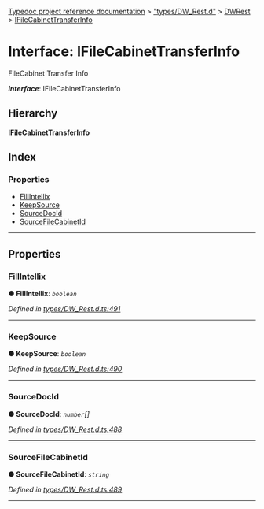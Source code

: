 [Typedoc project reference documentation](../README.md) > ["types/DW_Rest.d"](../modules/_types_dw_rest_d_.md) > [DWRest](../modules/_types_dw_rest_d_.dwrest.md) > [IFileCabinetTransferInfo](../interfaces/_types_dw_rest_d_.dwrest.ifilecabinettransferinfo.md)

# Interface: IFileCabinetTransferInfo

FileCabinet Transfer Info

*__interface__*: IFileCabinetTransferInfo

## Hierarchy

**IFileCabinetTransferInfo**

## Index

### Properties

* [FillIntellix](_types_dw_rest_d_.dwrest.ifilecabinettransferinfo.md#fillintellix)
* [KeepSource](_types_dw_rest_d_.dwrest.ifilecabinettransferinfo.md#keepsource)
* [SourceDocId](_types_dw_rest_d_.dwrest.ifilecabinettransferinfo.md#sourcedocid)
* [SourceFileCabinetId](_types_dw_rest_d_.dwrest.ifilecabinettransferinfo.md#sourcefilecabinetid)

---

## Properties

<a id="fillintellix"></a>

###  FillIntellix

**● FillIntellix**: *`boolean`*

*Defined in [types/DW_Rest.d.ts:491](https://github.com/DocuWare/REST-Sample-TS/blob/22cf36b/src/types/DW_Rest.d.ts#L491)*

___
<a id="keepsource"></a>

###  KeepSource

**● KeepSource**: *`boolean`*

*Defined in [types/DW_Rest.d.ts:490](https://github.com/DocuWare/REST-Sample-TS/blob/22cf36b/src/types/DW_Rest.d.ts#L490)*

___
<a id="sourcedocid"></a>

###  SourceDocId

**● SourceDocId**: *`number`[]*

*Defined in [types/DW_Rest.d.ts:488](https://github.com/DocuWare/REST-Sample-TS/blob/22cf36b/src/types/DW_Rest.d.ts#L488)*

___
<a id="sourcefilecabinetid"></a>

###  SourceFileCabinetId

**● SourceFileCabinetId**: *`string`*

*Defined in [types/DW_Rest.d.ts:489](https://github.com/DocuWare/REST-Sample-TS/blob/22cf36b/src/types/DW_Rest.d.ts#L489)*

___

